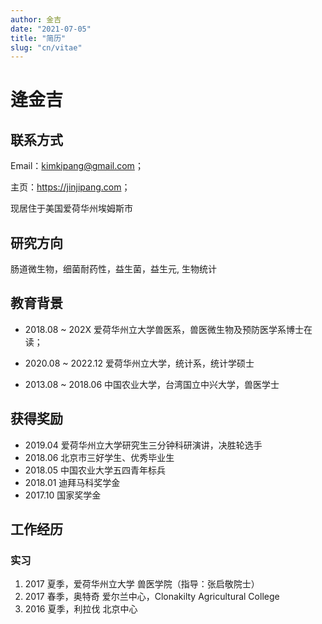 ```yaml
---
author: 金吉
date: "2021-07-05"
title: "简历"
slug: "cn/vitae"
---
```


# 逄金吉

## 联系方式

Email：kimkipang@gmail.com；

主页：<https://jinjipang.com>；

现居住于美国爱荷华州埃姆斯市

## 研究方向

肠道微生物，细菌耐药性，益生菌，益生元, 生物统计

## 教育背景

- 2018.08 ~ 202X 爱荷华州立大学兽医系，兽医微生物及预防医学系博士在读；

- 2020.08 ~ 2022.12 爱荷华州立大学，统计系，统计学硕士

- 2013.08 ~ 2018.06 中国农业大学，台湾国立中兴大学，兽医学士

## 获得奖励

- 2019.04 爱荷华州立大学研究生三分钟科研演讲，决胜轮选手
- 2018.06 北京市三好学生、优秀毕业生
- 2018.05 中国农业大学五四青年标兵
- 2018.01 迪拜马科奖学金
- 2017.10 国家奖学金



## 工作经历

### 实习

1. 2017 夏季，爱荷华州立大学 兽医学院（指导：张启敬院士）
2. 2017 春季，奥特奇 爱尔兰中心，Clonakilty Agricultural College
3. 2016 夏季，利拉伐 北京中心







